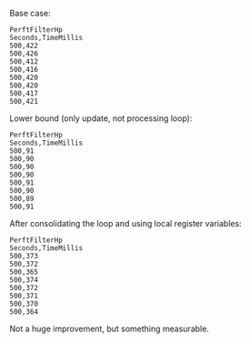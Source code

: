 Base case:

	PerftFilterHp
	Seconds,TimeMillis
	500,422
	500,426
	500,412
	500,416
	500,420
	500,420
	500,417
	500,421

Lower bound (only update, not processing loop):

	PerftFilterHp
	Seconds,TimeMillis
	500,91
	500,90
	500,90
	500,90
	500,91
	500,90
	500,89
	500,91

After consolidating the loop and using local register variables:

	PerftFilterHp
	Seconds,TimeMillis
	500,373
	500,372
	500,365
	500,374
	500,372
	500,371
	500,370
	500,364

Not a huge improvement, but something measurable.